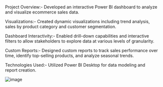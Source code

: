 Project Overview:- 
Developed an interactive Power BI dashboard to analyze and visualize ecommerce sales data.

Visualizations:-
Created dynamic visualizations including trend analysis, sales by product category and customer segmentation.

Dashboard Interactivity:- 
Enabled drill-down capabilities and interactive filters to allow stakeholders to explore data at various levels of granularity.

Custom Reports:-
Designed custom reports to track sales performance over time, identify top-selling products, and analyze seasonal trends.

Technologies Used:-
Utilized Power BI Desktop for data modeling and report creation.

![image](https://github.com/user-attachments/assets/34fe228a-1b9d-4ea2-a7c1-39d111a55283)
